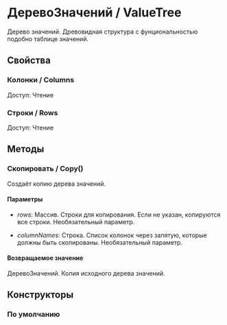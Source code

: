 
# ДеревоЗначений / ValueTree

    
    
Дерево значений.
Древовидная структура с фунциональностью подобно таблице значений.


  
  
## Свойства
    
### Колонки / Columns
Доступ: Чтение
### Строки / Rows
Доступ: Чтение
## Методы
    
### Скопировать / Copy()
    
    
    
Создаёт копию дерева значений.


  
  
#### Параметры

* *rows*: Массив. Строки для копирования. Если не указан, копируются все строки. Необязательный параметр.

* *columnNames*: Строка. Список колонок через запятую, которые должны быть скопированы. Необязательный параметр.

#### Возвращаемое значение

ДеревоЗначений. Копия исходного дерева значений.

  
## Конструкторы

  
### По умолчанию